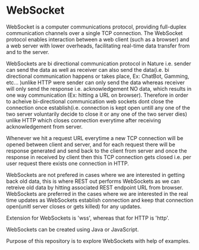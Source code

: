 # WebSocket

WebSocket is a computer communications protocol, providing full-duplex communication channels over a single TCP connection. The WebSocket protocol enables interaction between a web client (such as a browser) and a web server with lower overheads, facilitating real-time data transfer from and to the server. 

WebSockets are bi directional communication protocol in Nature i.e. sender can send the data as well as receiver can also send the data(i.e. bi directional communication happens or takes place, Ex: ChatBot, Gamming, etc... )unlike HTTP were sender can only send the data whereas receiver will only send the response i.e. acknowledgement NO data, which results in one way communication (Ex: hitting a URL on browser). Therefore in order to acheive bi-directional communication web sockets dont close the connection once establish(i.e. connection is kept open untill any one of the two server voluntarily decide to close it or any one of the two server dies) unlike HTTP which closes connection everytime after receiving acknowledgement from server.

Whenever we hit a request URL everytime a new TCP connection will be opened between client and server, and for each request there will be response generated and send back to the client from server and once the response in received by client then this TCP connection gets closed i.e. per user request there exists one connection in HTTP. 

WebSockets are not prefered in cases where we are interested in getting back old data, this is where REST out performs WebSockets as we can retreive old data by hitting associated REST endpoint URL from browser. WebSockets are preferred in the cases where we are interested in the real time updates as WebSockets establish connection and keep that connection open(unitl server closes or gets killed) for any updates.

Extension for WebSockets is 'wss', whereas that for HTTP is 'http'.

WebSockets can be created using Java or JavaScript.

Purpose of this repository is to explore WebSockets with help of examples.
